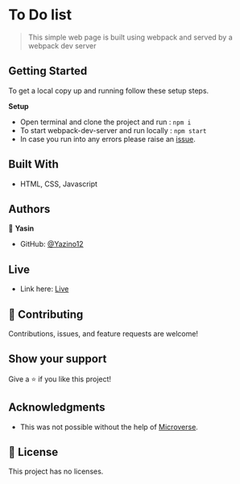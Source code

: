 # To Do list

> This simple web page is built using webpack and served by a webpack dev server

## Getting Started

To get a local copy up and running follow these setup steps.

**Setup**

- Open terminal and clone the project and run : `npm i`
- To start webpack-dev-server and run locally : `npm start`
- In case you run into any errors please raise an [issue](https://github.com/Yazino12/todo-list/issues).

## Built With

- HTML, CSS, Javascript

## Authors

👤 **Yasin**

- GitHub: [@Yazino12](https://github.com/Yazino12)

## Live

- Link here: [Live](https://yazino12.github.io/todo-list)

## 🤝 Contributing

Contributions, issues, and feature requests are welcome!

## Show your support

Give a ⭐️ if you like this project!

## Acknowledgments

- This was not possible without the help of [Microverse](https://github.com/microverseinc/curriculum-transversal-skills/blob/main/documentation/hello_microverse_project.md).

## 📝 License

This project has no licenses.
